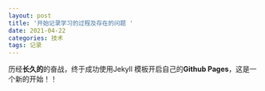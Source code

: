 ```yaml
---
layout: post
title: '开始记录学习的过程及存在的问题 '
date: 2021-04-22
categories: 技术
tags: 记录
---
```

 历经**长久的**的奋战，终于成功使用Jekyll 模板开启自己的**Github Pages**，这是一个新的开始！！
 
